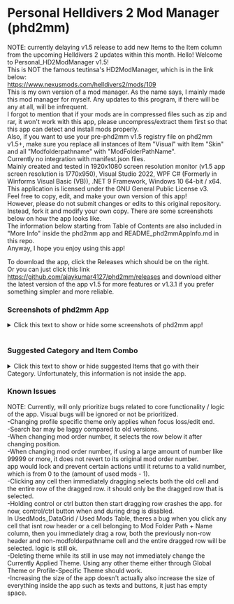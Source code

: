   # Personal Helldivers 2 Mod Manager (phd2mm)
NOTE: currently delaying v1.5 release to add new Items to the Item column from the upcoming Helldivers 2 updates within this month.
Hello! Welcome to Personal_HD2ModManager v1.5! <br>
This is NOT the famous teutinsa's HD2ModManager, which is in the link below: <br>
https://www.nexusmods.com/helldivers2/mods/109
<br>
This is my own version of a mod manager.
As the name says, I mainly made this mod manager for myself.
Any updates to this program, if there will be any at all, will be infrequent. <br>
I forgot to mention that if your mods are in compressed files such as zip and rar, it won't work with this app,
please uncompress/extract them first so that this app can detect and install mods properly. <br>
Also, if you want to use your pre-phd2mm v1.5 registry file on phd2mm v1.5+, make sure you replace all instances of Item "Visual" with Item "Skin" and all "Modfolderpathname" with "ModFolderPathName". <br>
Currently no integration with manifest.json files. <br>
Mainly created and tested in 1920x1080 screen resolution monitor (v1.5 app screen resolution is 1770x950), Visual Studio 2022,
WPF C# (Formerly in Winforms Visual Basic (VB)), .NET 9 Framework, Windows 10 64-bit / x64. <br>
This application is licensed under the GNU General Public License v3. <br>
Feel free to copy, edit, and make your own version of this app! <br>
However, please do not submit changes or edits to this original repository. Instead, fork it and modify your own copy.
There are some screenshots below on how the app looks like. <br>
The information below starting from Table of Contents are also included in "More Info" inside the phd2mm app and README_phd2mmAppInfo.md in this repo. <br>
Anyway, I hope you enjoy using this app! <br>

To download the app, click the Releases which should be on the right. <br>
Or you can just click this link https://github.com/ajaykumar4127/phd2mm/releases and download either the latest version of the app v1.5 for more features
or v1.3.1 if you prefer something simpler and more reliable.



### Screenshots of phd2mm App
<details>
<summary> Click this text to show or hide some screenshots of phd2mm app!</summary>
  <details>
   <summary> phd2mm v1.5 </summary>

  phd2mm Loading Splash Screen <br>
  ![phd2mm1_loadingsplashscreen](https://github.com/user-attachments/assets/3eb2be27-8584-4bd3-abe7-3787f102994b) <br>
  Main Page of phd2mm <br>
  ![phd2mm2_mainpage](https://github.com/user-attachments/assets/16d3c547-bc52-4b04-875e-f0d86767bd9a) <br>
  Creating Profile <br>
  ![phd2mm3_creatingprofile](https://github.com/user-attachments/assets/9b2cf5a3-bd2b-47a1-9272-6760d6469eec) <br>
  Saving Profile <br>
  ![phd2mm8_savingprofile (1)](https://github.com/user-attachments/assets/b0ff7f32-f6ac-4de5-99c5-da51158023d4) <br>
  ![phd2mm8_savingprofile (2)](https://github.com/user-attachments/assets/4c6249fd-cab6-4176-bc84-035db0a115ed) <br>
  ![phd2mm8_savingprofile (3)](https://github.com/user-attachments/assets/6830547a-779b-4b90-b0ff-d859f0e7280b) <br>
  Duplicating Profile <br>
  ![phd2mm9_duplicatingprofile (1)](https://github.com/user-attachments/assets/24174f61-cbbe-47c8-8825-76d6ab847f59) <br>
  ![phd2mm9_duplicatingprofile (2)](https://github.com/user-attachments/assets/39838ac7-aaa7-41d0-8b54-194d65161054) <br>
  ![phd2mm9_duplicatingprofile (3)](https://github.com/user-attachments/assets/70a4007f-20df-4a9c-9ae9-cf413496c030) <br>
  Deleting Profile <br>
  ![phd2mm10_deletingprofile (1)](https://github.com/user-attachments/assets/9ad9dbfc-3b97-4448-b08d-f4799595134b) <br>
  ![phd2mm10_deletingprofile (2)](https://github.com/user-attachments/assets/79bb531c-40e5-46b7-907e-29cc8ef1b037) <br>
  All the Columns <br>
  ![phd2mm4_allthecolumns (1)](https://github.com/user-attachments/assets/3b3d6308-b286-4d57-bf45-e8cd8e6c2e9c) <br>
  ![phd2mm4_allthecolumns (2)](https://github.com/user-attachments/assets/0a3faa5d-ed68-4f35-bb23-7796d06bd43e) <br>
  Hiding the Columns <br>
  ![phd2mm5_hidingthecolumns (1)](https://github.com/user-attachments/assets/083e3182-4a7a-45f9-b0e2-eeecf42ea9a1) <br>
  ![phd2mm5_hidingthecolumns (2)](https://github.com/user-attachments/assets/91830d1f-626d-4dbf-bac6-347228519db8) <br>
  Selecting Item <br>
  ![phd2mm6_selectingitem](https://github.com/user-attachments/assets/bde509f7-436d-4bfd-8650-ef286eb4ece9) <br>
  Selecting Category <br>
  ![phd2mm7_selectingcategory](https://github.com/user-attachments/assets/479ba7be-e1e4-4388-b2bf-a1f932b9559d) <br>
  Theme Manager Tab <br>
  ![phd2mm11_thememanager](https://github.com/user-attachments/assets/807294fe-0fa1-43c0-b16d-c60265e211c5) <br>
  ![phd2mm11_thememanager (2)](https://github.com/user-attachments/assets/9f945228-45e3-44b6-bcde-f717f78a6cc7) <br>
  ![phd2mm11_thememanager (3)](https://github.com/user-attachments/assets/ce0459d6-8fe5-49b7-aef1-3afe948bebbf) <br>
  ![phd2mm11_thememanager (4)](https://github.com/user-attachments/assets/ba58a994-459e-4a95-9983-3d0f564073b7) <br>
  Mod Manager Tab Page - Default Light Mode Theme (phd2mm_light) <br>
  ![phd2mm14_themelight1](https://github.com/user-attachments/assets/9b149aae-77c0-4945-a517-1402592e935a) <br>
  Mod Manager Tab Page - Default Dark Mode Theme (phd2mm_dark) <br>
  ![phd2mm14_theme1light](https://github.com/user-attachments/assets/ab55c79f-8b33-4299-af92-6c2d551fcc9c) <br>
  Mod Manager Tab Page - Trepang2 Theme (trepang2) <br>
  ![phd2mm14_themetrepang2 (1)](https://github.com/user-attachments/assets/d080bcea-edb8-4a5a-9af9-5bc4942d0045) <br>
  Theme Manager Tab Page - Trepang2 Theme (trepang2) <br>
  ![phd2mm14_themetrepang2 (2)](https://github.com/user-attachments/assets/898686ec-5204-49d3-9d74-3e256c48375b) <br>
  Mod Manager Tab Page - Trepang2 Theme (otxo_test) <br>
  ![phd2mm14_themeotxo (1)](https://github.com/user-attachments/assets/e81cc55a-6495-4e3c-aebe-49ba0115621e)
  Theme Manager Tab Page - Trepang2 Theme (otxo_test) <br>
  ![phd2mm14_themeotxo (2)](https://github.com/user-attachments/assets/284c7b7f-4838-4a6e-bc54-31f7507916e3)


  Settings Tab
  ![phd2mm12_settings](https://github.com/user-attachments/assets/8c366a8d-4b0c-457d-8254-e9f33b905bad) <br>
  More Info Tab
  ![phd2mm13_moreinfo](https://github.com/user-attachments/assets/69884499-5551-4d75-810f-bb73e656c2e1) <br>
  
  </details>
 
 <details>
  <summary> phd2mm v1.3.1 (Some images show v1.3, but it's similar to v1.3.1. Only big difference is Category column options is now limited to the Item column value.) </summary>
   
   Main Page of phd2mm <br>
   ![image](https://github.com/user-attachments/assets/159ce652-61d0-4f7e-9828-8e7b3d544909) <br>
   Creating Profile <br>
   ![image](https://github.com/user-attachments/assets/25df7729-2436-46e6-8023-084ea23a25dd) <br>
   Selecting Item <br>
   ![image](https://github.com/user-attachments/assets/b2e51ceb-859e-44c9-a225-46c1893fd09a) <br>
   Selecting Category <br>
   ![image](https://github.com/user-attachments/assets/a7689a06-3ba2-4378-ac8c-307481e68764) <br>
   Installing Mods <br>
   ![image](https://github.com/user-attachments/assets/0f4e23bd-ccc4-44ad-a3a3-1397b6ecdb80) <br>
   Toggling Dark Mode <br>
   ![image](https://github.com/user-attachments/assets/069396e8-acd9-415e-8e37-94bbc9f50c1d) <br>
   Searching for mod with either name, category, item, or description with "las" <br>
   ![image](https://github.com/user-attachments/assets/23e3e340-33a2-470d-9ec3-29ad24e41255) <br>
   Mod Randomization Options (doesn't take mod conflict into account) <br>
   ![image](https://github.com/user-attachments/assets/62521a36-d66b-4ac1-b361-0ae3e920d22f) <br>
  </details>
</details>

<br>

### Suggested Category and Item Combo

<details>
<summary> Click this text to show or hide suggested Items that go with their Category. Unfortunately, this information is not inside the app. </summary>
 You can also click some of the Category texts below to show or hide them, if they have arrows in their left.
 
  
   Armor Brawny Body, Armor Lean Body, Armor Both Bodies, and Helmet <br>
   -Every Helldiver Armor and Helmet. Also "Other" if you aren't sure or its missing in the app. <br>
   -If the mod replaces both armor and helmet but are combined in the same files instead of being separate, then just
   put it in the Armor Brawny Body, Armor Lean Body, or Armor Both Bodies category depending on what armor
   body the mod replaces. <br>
   -Also, it has to be its full name, for example, "DP-40 Hero of the Federation" and not just "Hero of the Federation". <br>
   -For B-01 Tactical, its as follows: <br>
   -B-01 Tactical v1 <br>
   -B-01 Tactical v2 <br>
   -B-01 Tactical v3 <br>
   -B-01 Tactical v4 <br>

  <details>
   <summary> Audio</summary>
   Automaton Chant <br>
   Automaton Music <br>
   Death - Team <br>
   Death - Yours <br>
   Democracy Officer <br>
   Democracy Space Station <br>
   Descent <br>
   Eagle-1 <br>
   Experimental Infusion <br>
   Extraction <br>
   Flag Raise <br>
   Hellbomb <br>
   Helldiver Voice 1 <br>
   Helldiver Voice 2 <br>
   Helldiver Voice 3 <br>
   Helldiver Voice 4 <br>
   ICBM <br>
   Illuminate Music <br>
   Mission Control <br>
   Music Pack <br>
   Other <br>
   Pelican-1 <br>
   Stratagem Input <br>
   Ship <br>
   Ship Map Music <br>
   Ship Music <br>
   Ship PA System <br>
   Stim <br>
   Terminal <br>
   Terminid Music <br>
  </details>

  <details>
   <summary> Automaton Audio and Automaton Skin</summary>
   In short, all Automaton units only. Stuff like Automaton Music and Automaton Chants are in Audio category.<br>
   Annihilator Tank <br>  
   Assault Raider <br>  
   Barrager Tank <br>  
   Berserker <br>  
   Brawler <br>  
   Cannon Turret <br>  
   Commissar <br>  
   Conflagration Devastator <br>  
   Devastator <br>  
   Dropship <br>  
   Factory Strider <br>  
   Gunship <br>  
   Heavy Devastator <br>  
   Hulk <br>  
   Hulk Bruiser <br>  
   Hulk Firebomber <br>  
   Hulk Obliterator <br>  
   Hulk Scorcher <br>  
   Incendiary MG Devastator <br>  
   Incendiary Rocket Devastator <br>  
   Marauder <br>  
   MG Raider <br>  
   Other <br>
   Pyro Trooper <br>  
   Reinforced Scout Strider <br>  
   Rocket Devastator <br>  
   Rocket Raider <br>  
   Scout Strider <br>  
   Shredder Tank <br>  
   Trooper <br>   
  </details>

  Cape <br>
  -Every Helldiver Cape. Also "Other" if you aren't sure or its missing in the app.
  
  <details>
   <summary> Illuminate Audio and Illuminate Skin</summary>
   In short, all Illuminate units only. Stuff like Illuminate Music are in Audio category. <br>
   Elevated Overseer <br>
   Harvester <br>
   Other <br>
   Overseer <br>
   Voteless <br>
   Warp Ship <br>
   Watcher <br>
  </details>
  
   Other <br>
   -Other <br>
  
   Player Card <br>
   -Every Player Card. Also "Other" if you aren't sure or its missing in the app.
   
   Stratagem Audio and Stratagem Skin <br>
   -Every Stratagem, including Stratagem Weapons and Backpacks such as MG-43 Machine Gun, FAF-14 Spear, and SH-32 Shield Generator Pack. <br>
    Also "Other" if you aren't sure or its missing in the app. <br>
   -Also, it has to be its full name, for example, "LAS-99 Quasar Cannon" and not just "Quasar" or "Quasar Cannon". <br>
   
  <details>
   <summary> Terminid Audio and Terminid Skin</summary>
   In short, all Terminid units only. Stuff like Terminid Music are in Audio category.<br>
   Alpha Commander <br>
   Alpha Warrior <br>
   Bile Spewer <br>
   Bile Spitter <br>
   Bile Titan <br>
   Bile Warrior <br>
   Brood Commander <br>
   Charger Behemoth <br>
   Charger <br>
   Hive Guard <br>
   Hunter <br>
   Impaler <br>
   Nursing Spewer <br>
   Other <br>
   Predator Hunter <br>
   Predator Stalker <br>
   Pouncer <br>
   Scavenger <br>
   Shrieker <br>
   Spore Burst Hunter <br>
   Spore Burst Scavenger <br>
   Spore Burst Warrior <br>
   Spore Charger <br>
   Stalker <br>
   Warrior <br>
  </details>
  
  <details>
   <summary> Skin</summary>
   Democracy Officer <br>
   Democracy Space Station <br>
   Eagle-1 <br>
   Icons <br>
   Loading Screen <br>
   Other <br>
   Pelican-1 <br>
   Ship <br>
   Ship Interior <br>
   Title <br>
  </details>
  
  Weapon Audio and Weapon Skin <br>
   -Every non-Stratagem Weapon, including Grenades. Also "Other" if you aren't sure or its missing in the app.
</details>

  ### Known Issues

NOTE: Currently, will only prioritize bugs related to core functionality / logic of the app. Visual bugs will be ignored or not be prioritized.<br>
-Changing profile specific theme only applies when focus loss/edit end. <br>
-Search bar may be laggy compared to old versions. <br>
-When changing mod order number, it selects the row below it after changing position. <br>
-When changing mod order number, if using a large amount of number like 99999 or more, it does not revert to its original mod order number. <br>
app would lock and prevent certain actions until it returns to a valid number, which is from 0 to the (amount of used mods - 1). <br>
-Clicking any cell then immediately dragging selects both the old cell and the entire row of the dragged row. it should only be the dragged row that is selected. <br>
-Holding control or ctrl button then start dragging row crashes the app. for now, control/ctrl button when and during drag is disabled. <br>
In UsedMods_DataGrid / Used Mods Table, theres a bug when you click any cell that isnt row header or a cell belonging to Mod Folder Path + Name column,
then you immediately drag a row, both the previously non-row header and non-modfolderpathname cell and the entire dragged row will be selected. logic is still ok. <br>
-Deleting theme while its still in use may not immediately change the Currently Applied Theme. Using any other theme either through Global Theme or Profile-Specific Theme should work. <br>
-Increasing the size of the app doesn't actually also increase the size of everything inside the app such as texts and buttons, it just has empty space. <br>
